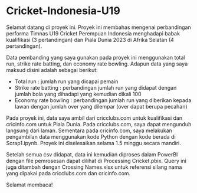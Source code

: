 # Cricket-Indonesia-U19

Selamat datang di proyek ini.
Proyek ini membahas mengenai perbandingan performa Timnas U19 Cricket Perempuan Indonesia menghadapi babak kualifikasi (3 pertandingan)
dan Piala Dunia 2023 di Afrika Selatan (4 pertandingan).

Data pembanding yang saya gunakan pada proyek ini menggunakan total run, strike rate batting, dan economy rate bowling. 
Adapun data yang saya maksud disini adalah sebagai berikut:
- Total run : jumlah run yang dicapai pemain
- Strike rate batting : perbandingan jumlah run yang didapat dengan jumlah bola yang dihadapi yang kemudian dikali 100
- Economy rate bowling : perbandingan jumlah run yang diberikan kepada lawan dengan jumlah over yang dilempar (over dapat berupa pecahan)

Pada proyek ini, data saya ambil dari cricclubs.com untuk kualifikasi dan cricinfo.com untuk Piala Dunia. Pada cricclubs.com, 
saya dapat mengunduh langsung dari laman.
Sementara pada cricinfo.com, saya melakukan pengambilan data menggunakan kode Python dengan kode berada di Scrap1.ipynb.
Proyek ini diselesaikan selama 1.5 minggu secara mandiri.

Setelah semua csv didapat, data ini kemudian diproses dalam PowerBI dengan file pemrosesan dapat dilihat di Processing Cricket.pbix. Query ini juga ditambah
dengan Crossing Names.xlsx untuk referensi silang nama yang dipakai pada cricclubs.com dan cricinfo.com.

Selamat membaca!
